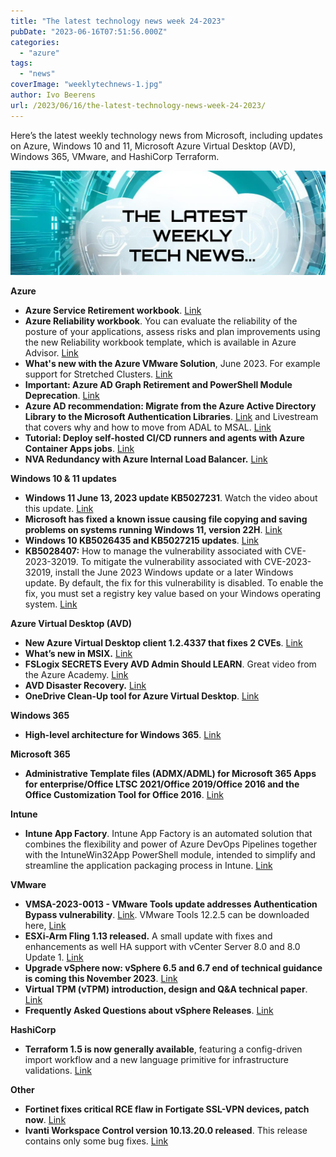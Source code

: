 ```yaml
---
title: "The latest technology news week 24-2023"
pubDate: "2023-06-16T07:51:56.000Z"
categories: 
  - "azure"
tags: 
  - "news"
coverImage: "weeklytechnews-1.jpg"
author: Ivo Beerens
url: /2023/06/16/the-latest-technology-news-week-24-2023/
---
```


Here’s the latest weekly technology news from Microsoft, including updates on Azure, Windows 10 and 11, Microsoft Azure Virtual Desktop (AVD), Windows 365, VMware, and HashiCorp Terraform.

![newsletter](images/weeklytechnews-1.jpg)

**Azure**

- **Azure Service Retirement workbook**. [Link](https://learn.microsoft.com/en-au/azure/advisor/advisor-how-to-plan-migration-workloads-service-retirement)
- **Azure Reliability workbook**. You can evaluate the reliability of the posture of your applications, assess risks and plan improvements using the new Reliability workbook template, which is available in Azure Advisor. [Link](https://learn.microsoft.com/en-us/azure/advisor/advisor-how-to-improve-reliability#reliability-recommendations/?WT.mc_id=AZ-MVP-5003836)
- **What's new with the Azure VMware Solution**, June 2023. For example support for Stretched Clusters. [Link](https://techcommunity.microsoft.com/t5/azure-migration-and/azure-VMware-solution-june-2023-what-s-new-update/ba-p/3843932) 
- **Important: Azure AD Graph Retirement and PowerShell Module Deprecation**. [Link](https://techcommunity.microsoft.com/t5/microsoft-entra-azure-ad-blog/important-azure-ad-graph-retirement-and-PowerShell-module/ba-p/3848270)
- **Azure AD recommendation: Migrate from the Azure Active Directory Library to the Microsoft Authentication Libraries**. [Link](https://learn.microsoft.com/en-us/azure/active-directory/reports-monitoring/recommendation-migrate-from-adal-to-msal) and Livestream that covers why and how to move from ADAL to MSAL. [Link](https://youtu.be/0jxZQF464fo)
- **Tutorial: Deploy self-hosted CI/CD runners and agents with Azure Container Apps jobs**. [Link](https://learn.microsoft.com/en-gb/azure/container-apps/tutorial-ci-cd-runners-jobs?tabs=bash&pivots=container-apps-jobs-self-hosted-ci-cd-azure-pipelines)
- **NVA Redundancy with Azure Internal Load Balancer.** [Link](https://nwktimes.blogspot.com/2023/06/nvha.html)

**Windows 10 & 11 updates**

- **Windows 11 June 13, 2023 update KB5027231**. Watch the video about this update. [Link](https://support.microsoft.com/en-us/topic/june-13-2023-kb5027231-os-build-22621-1848-8f903600-1293-4431-9c6b-736a4049666c) 
- **Microsoft has fixed a known issue causing file copying and saving problems on systems running Windows 11, version 22H**. [Link](https://www.bleepingcomputer.com/news/microsoft/microsoft-fixes-windows-11-issue-causing-copying-saving-failures/)
- **Windows 10 KB5026435 and KB5027215 updates**. [Link](https://www.bleepingcomputer.com/news/microsoft/windows-10-kb5026435-and-kb5027215-updates-released/)
- **KB5028407:** How to manage the vulnerability associated with CVE-2023-32019. To mitigate the vulnerability associated with CVE-2023-32019, install the June 2023 Windows update or a later Windows update. By default, the fix for this vulnerability is disabled. To enable the fix, you must set a registry key value based on your Windows operating system. [Link](https://support.microsoft.com/en-au/topic/kb5028407-how-to-manage-the-vulnerability-associated-with-cve-2023-32019-bd6ed35f-48b1-41f6-bd19-d2d97270f080)

**Azure Virtual Desktop (AVD)**

- **New Azure Virtual Desktop client 1.2.4337 that fixes 2 CVEs**. [Link](https://learn.microsoft.com/en-us/azure/virtual-desktop/whats-new-client-windows)
- **What’s new in MSIX.** [Link](https://techcommunity.microsoft.com/t5/windows-it-pro-blog/what-s-new-in-msix-june-2023/ba-p/3845506)
- **FSLogix SECRETS Every AVD Admin Should LEARN**. Great video from the Azure Academy. [Link](https://www.youtube.com/watch?v=B_R2Bi5SqVo)
- **AVD Disaster Recovery.** [Link](https://tighetec.co.uk/2023/05/16/avd-disaster-recovery/)
- **OneDrive Clean-Up tool for Azure Virtual Desktop**. [Link](https://blog.itprocloud.de/OneDrive-Clean-Up-For-Azure-Virtual-Desktop-AVD-agains-Profile-Blotting/)

**Windows 365**

- **High-level architecture for Windows 365**. [Link](https://learn.microsoft.com/en-us/windows-365/enterprise/high-level-architecture)

**Microsoft 365**

- **Administrative Template files (ADMX/ADML) for Microsoft 365 Apps for enterprise/Office LTSC 2021/Office 2019/Office 2016 and the Office Customization Tool for Office 2016**. [Link](https://www.microsoft.com/en-us/download/details.aspx?id=49030)

**Intune**

- **Intune App Factory**. Intune App Factory is an automated solution that combines the flexibility and power of Azure DevOps Pipelines together with the IntuneWin32App PowerShell module, intended to simplify and streamline the application packaging process in Intune. [Link](https://msendpointmgr.com/intune-app-factory/#39-clone-intune-app-factory-repository-locally)

**VMware**

- **VMSA-2023-0013 - VMware Tools update addresses Authentication Bypass vulnerability**. [Link](https://www.VMware.com/security/advisories/VMSA-2023-0013). VMware Tools 12.2.5 can be downloaded here, [Link](https://packages.VMware.com/tools/releases/latest/windows)
- **ESXi-Arm Fling 1.13 released.** A small update with fixes and enhancements as well HA support with vCenter Server 8.0 and 8.0 Update 1. [Link](https://blogs.VMware.com/arm/2023/06/14/esxi-arm-fling-1-13-refresh/)
- **Upgrade vSphere now: vSphere 6.5 and 6.7 end of technical guidance is coming this November 2023**. [Link](https://blogs.VMware.com/cloudprovider/2023/05/upgrade-now-vSphere-6-5-and-6-7-are-ending-technical-guidance-in-november.html)
- **Virtual TPM (vTPM) introduction, design and Q&A technical paper**. [Link](https://core.VMware.com/api/checkuseraccess?referer=/sites/default/files/associated-content/vSphere_Virtual_TPM_vTPM_-_2023031501.pdf)
- **Frequently Asked Questions about vSphere Releases**. [Link](https://core.VMware.com/resource/frequently-asked-questions-about-vSphere-releases)

**HashiCorp**

- **Terraform 1.5 is now generally available**, featuring a config-driven import workflow and a new language primitive for infrastructure validations. [Link](https://www.hashicorp.com/blog/terraform-1-5-brings-config-driven-import-and-checks)

**Other**

- **Fortinet fixes critical RCE flaw in Fortigate SSL-VPN devices, patch now**. [Link](https://www.bleepingcomputer.com/news/security/fortinet-fixes-critical-rce-flaw-in-fortigate-ssl-vpn-devices-patch-now/)
- **Ivanti Workspace Control version 10.13.20.0 released**. This release contains only some bug fixes. [Link](https://help.ivanti.com/res/help/en_US/IWC/2023/ReleaseNotesRevision/Private_Revision.htm)